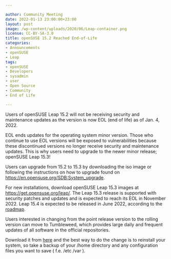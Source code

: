 ```yaml
---

author: Community Meeting
date: 2022-01-13 23:00:00+23:00
layout: post
image: /wp-content/uploads/2020/06/Leap-container.png
license: CC-BY-SA-3.0
title: openSUSE 15.2 Reached End-of-Life
categories:
- Announcements
- openSUSE
- Leap
tags:
- openSUSE
- Developers
- sysadmin
- user
- Open Source
- Community
- End of Life

---
```


Users of openSUSE Leap 15.2 will not be receiving security and maintenance updates as the version is now EOL (end of life) as of Jan. 4, 2022.

EOL ends updates for the operating system minor version. Those who continue to use EOL versions will be exposed to vulnerabilities because these discontinued versions no longer receive security and maintenance updates. This is why users need to upgrade to the newer minor release; openSUSE Leap 15.3!

Users can upgrade from 15.2 to 15.3 by downloading the iso image or following the instructions on how to upgrade found on <https://en.opensuse.org/SDB:System_upgrade>.

For new installations, download openSUSE Leap 15.3 images at <https://get.opensuse.org/leap/>. The Leap 15.3 release is supported with security patches and updates and is expected to reach its EOL in November 2022. Leap 15.4 is expected to be released in June 2022, according to the [roadmap](https://en.opensuse.org/openSUSE:Roadmap).

Users interested in changing from the point release version to the rolling version can move to Tumbleweed, which provides large daily and frequent updates of all software in the official repositories.

Download it from [here](https://get.opensuse.org/tumbleweed/) and the best way to do the change is to reinstall your system, so take a backup of your /home directory and any configuration files you want to save ( f.e. /etc /var ).
